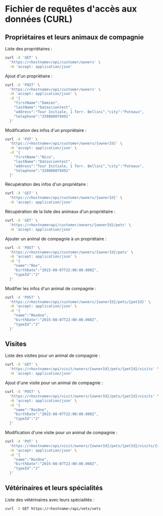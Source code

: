 # Fichier de requêtes d'accès aux données (CURL)

## Propriétaires et leurs animaux de compagnie

Liste des propriétaires :
```bash
curl -X 'GET' \
  'https://<hostname>/api/customer/owners' \
  -H 'accept: application/json'
```

Ajout d'un propriétaire :
```bash
curl -X 'POST' \
  'https://<hostname>/api/customer/owners' \
  -H 'accept: application/json' \
  -d '{
    "firstName":"Damien",
    "lastName":"Datascientest",
    "address":"Tour Initiale, 1 Terr. Bellini","city":"Puteaux",
    "telephone":"339808079491"
  }'
```

Modification des infos d'un propriétaire :
```bash
curl -X 'PUT' \
  'https://<hostname>/api/customer/owners/{ownerId}' \
  -H 'accept: application/json' \
  -d '{
    "firstName":"Nico",
    "lastName":"Datascientest",
    "address":"Tour Initiale, 1 Terr. Bellini","city":"Puteaux",
    "telephone":"339808079491"
  }'
```


Récupération des infos d'un propriétaire :
```bash
curl -X 'GET' \
  'https://<hostname>/api/customer/owners/{ownerId}' \
  -H 'accept: application/json'
```


Récupération de la liste des animaux d'un propriétaire :
```bash
curl -X 'GET' \
  'https://<hostname>api/customer/owners/{ownerId}/pets' \
  -H 'accept: application/json'
```

Ajouter un animal de compagnie à un propriétaire :
```bash
curl -X 'POST' \
  'https://<hostname>/api/customer/owners/{ownerId}/pets' \
  -H 'accept: application/json' \
  -d '{
    "name":"Rex",
    "birthDate":"2015-08-07T22:00:00.000Z",
    "typeId":"2"
  }'
```

Modifier les infos d'un animal de compagnie :
```bash
curl -X 'POST' \
  'https://<hostname>/api/customer/owners/{ownerId}/pets/{petId}' \
  -H 'accept: application/json' \
  -d '{
    "name":"RexOne",
    "birthDate":"2015-08-07T22:00:00.000Z",
    "typeId":"2"
  }'
```

## Visites

Liste des visites pour un animal de compagnie : 
```bash
curl -X 'GET' \
  'https://<hostname>/api/visit/owners/{ownerId}/pets/{petId}/visits' \
  -H 'accept: application/json'
```

Ajout d'une visite pour un animal de compagnie :
```bash
curl -X 'POST' \
  'https://<hostname>/api/visit/owners/{ownerId}/pets/{petId}/visits' \
  -H 'accept: application/json' \
  -d '{
    "name":"RexOne",
    "birthDate":"2015-08-07T22:00:00.000Z",
    "typeId":"2"
  }'
```

Modification d'une visite pour un animal de compagnie :
```bash
curl -X 'PUT' \
  'https://<hostname>/api/visit/owners/{ownerId}/pets/{petId}/visits/{visitId}' \
  -H 'accept: application/json' \
  -d '{
    "name":"RexOne",
    "birthDate":"2015-08-07T22:00:00.000Z",
    "typeId":"2"
  }'
```


## Vétérinaires et leurs spécialités

Liste des vétérinaires avec leurs spécialités : 
```bash
curl -X GET https://<hostname>/api/vets/vets
```